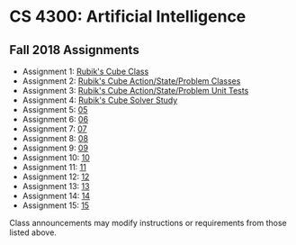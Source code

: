 CS 4300: Artificial Intelligence
===============================================

Fall 2018 Assignments
-----------------------

* Assignment 1: [Rubik's Cube Class](assignment_01.php)
* Assignment 2: [Rubik's Cube Action/State/Problem Classes](assignment_02.php)
* Assignment 3: [Rubik's Cube Action/State/Problem Unit Tests](assignment_03.php)
* Assignment 4: [Rubik's Cube Solver Study](assignment_04.php)
* Assignment 5: [05](assignment_05.php)
* Assignment 6: [06](assignment_06.php)
* Assignment 7: [07](assignment_07.php)
* Assignment 8: [08](assignment_08.php)
* Assignment 9: [09](assignment_09.php)
* Assignment 10: [10](assignment_10.php)
* Assignment 11: [11](assignment_11.php)
* Assignment 12: [12](assignment_12.php)
* Assignment 13: [13](assignment_13.php)
* Assignment 14: [14](assignment_14.php)
* Assignment 15: [15](assignment_15.php)

Class announcements may modify instructions or requirements 
from those listed above.
